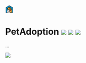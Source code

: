 <img width="5%" src="docs/logo.png"/>

# PetAdoption [<img src="https://img.shields.io/badge/version-v1.1.0-blue"/>](https://img.shields.io/badge/version-v1.1.0-blue) [<img src = "https://img.shields.io/badge/platform-Android-brightgreen"/>](https://img.shields.io/badge/platform-Android-brightgreen) [<img src="https://img.shields.io/badge/kotlin-Language-blue"/>](https://img.shields.io/badge/kotlin-Language-blue)

...

[<img width="20%" src="https://play.google.com/intl/en_us/badges/static/images/badges/en_badge_web_generic.png"/>](https://play.google.com/store/apps/details?id=com.roger.petadoption)
